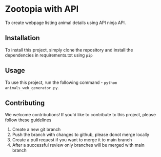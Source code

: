 # Zootopia with API

To create webpage listing animal details using API ninja API.

## Installation

To install this project, simply clone the repository and install the dependencies in requirements.txt using `pip`

## Usage

To use this project, run the following command - `python animals_web_generator.py`.

## Contributing

We welcome contributions! If you'd like to contribute to this project, please follow these guidelines
1. Create a new git branch
2. Push the branch with changes to github, please donot merge locally
3. Create a pull request if you want to merge it to main branch
4. After a successful review only branches will be merged with main branch


